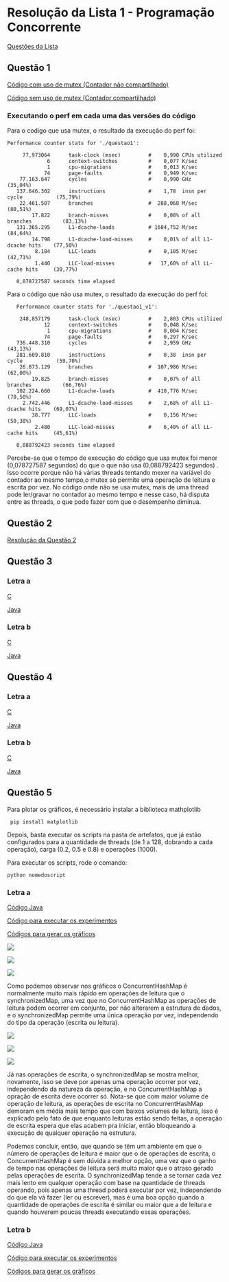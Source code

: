 # Resolução da Lista 1 - Programação Concorrente #
[Questões da Lista ](https://docs.google.com/document/d/1blMH6kakRiwa4-WPYWp2Dks3Mt0SSq07XZysa2ffrPM/edit)

## Questão 1 ##
[Código com uso de mutex (Contador não compartilhado) ](https://github.com/tainahemmanuele/programacao_concorrente/blob/master/lista1/Quest%C3%A3o1/questao1.c)

[Código sem uso de mutex (Contador compartilhado)](https://github.com/tainahemmanuele/programacao_concorrente/blob/master/lista1/Quest%C3%A3o1/questao1_v1.c)

### Executando o perf em cada uma das versões do código ###
Para o codigo que usa mutex, o resultado da execução do perf foi:

    Performance counter stats for './questao1':

         77,973064      task-clock (msec)         #    0,990 CPUs utilized          
                 6      context-switches          #    0,077 K/sec                  
                 1      cpu-migrations            #    0,013 K/sec                  
                74      page-faults               #    0,949 K/sec                  
        77.163.647      cycles                    #    0,990 GHz                      (35,04%)
       137.646.302      instructions              #    1,78  insn per cycle           (75,79%)
        22.461.507      branches                  #  288,068 M/sec                    (80,51%)
            17.822      branch-misses             #    0,08% of all branches          (83,13%)
       131.365.295      L1-dcache-loads           # 1684,752 M/sec                    (84,64%)
            14.798      L1-dcache-load-misses     #    0,01% of all L1-dcache hits    (77,50%)
             8.184      LLC-loads                 #    0,105 M/sec                    (42,71%)
             1.440      LLC-load-misses           #   17,60% of all LL-cache hits     (30,77%)

       0,078727587 seconds time elapsed

Para o código que não usa mutex, o resultado da execução do perf foi:

	   Performance counter stats for './questao1_v1':

        248,857179      task-clock (msec)         #    2,803 CPUs utilized          
                12      context-switches          #    0,048 K/sec                  
                 1      cpu-migrations            #    0,004 K/sec                  
                74      page-faults               #    0,297 K/sec                  
       736.448.310      cycles                    #    2,959 GHz                      (43,13%)
       281.609.810      instructions              #    0,38  insn per cycle           (59,70%)
        26.873.129      branches                  #  107,986 M/sec                    (62,00%)
            19.825      branch-misses             #    0,07% of all branches          (66,76%)
       102.224.660      L1-dcache-loads           #  410,776 M/sec                    (70,50%)
         2.742.446      L1-dcache-load-misses     #    2,68% of all L1-dcache hits    (69,07%)
            38.777      LLC-loads                 #    0,156 M/sec                    (50,38%)
             2.480      LLC-load-misses           #    6,40% of all LL-cache hits     (45,61%)

       0,088792423 seconds time elapsed

Percebe-se que o tempo de execução do  código que usa mutex foi menor (0,078727587 segundos) do que o que não usa (0,088792423 segundos) . Isso ocorre porque  não há várias threads tentando mexer na variável do contador ao mesmo tempo,o mutex só permite uma operação de leitura e escrita por vez. No código onde não se usa mutex, mais de uma thread pode ler/gravar no contador ao mesmo tempo e nesse caso, há disputa entre as threads, o que pode fazer com que o desempenho diminua.

## Questão 2 ##
[Resolução da Questão 2](https://github.com/tainahemmanuele/programacao_concorrente/tree/master/lista1/Quest%C3%A3o2/src/q2)

## Questão 3 ##
### Letra a ###
[C](https://github.com/tainahemmanuele/programacao_concorrente/blob/master/lista1/Quest%C3%A3o3/Quest%C3%A3o3C/questao3_a.c)

[Java](https://github.com/tainahemmanuele/programacao_concorrente/tree/master/lista1/Quest%C3%A3o3/Quest%C3%A3o3Java/src/letraA)

### Letra b ###
[C](https://github.com/tainahemmanuele/programacao_concorrente/blob/master/lista1/Quest%C3%A3o3/Quest%C3%A3o3C/questao3_b.c)

[Java](https://github.com/tainahemmanuele/programacao_concorrente/tree/master/lista1/Quest%C3%A3o3/Quest%C3%A3o3Java/src/letraB)

## Questão 4 ##
### Letra a ###
[C](https://github.com/tainahemmanuele/programacao_concorrente/blob/master/lista1/Quest%C3%A3o4/Quest%C3%A3o4C/questao4_a.c)

[Java](https://github.com/tainahemmanuele/programacao_concorrente/tree/master/lista1/Quest%C3%A3o4/Quest%C3%A3o4Java/src/letraA)

### Letra b ###
[C](https://github.com/tainahemmanuele/programacao_concorrente/blob/master/lista1/Quest%C3%A3o4/Quest%C3%A3o4C/questao4_b.c)

[Java](https://github.com/tainahemmanuele/programacao_concorrente/tree/master/lista1/Quest%C3%A3o4/Quest%C3%A3o4Java/src/letraB)


## Questão 5 ##
Para plotar os gráficos, é necessário instalar a biblioteca mathplotlib

     pip install matplotlib

Depois, basta executar os scripts na pasta de artefatos, que já estão configurados para a quantidade de threads (de 1 a 128, dobrando a cada operação), carga (0.2, 0.5 e 0.8) e operações (1000).

Para executar os scripts, rode o comando:

    python nomedoscript


### Letra a ###
[Código Java ](https://github.com/tainahemmanuele/programacao_concorrente/tree/master/lista1/Quest%C3%A3o5/src/letraA)

[Código para executar os experimentos](https://github.com/tainahemmanuele/programacao_concorrente/blob/master/lista1/Quest%C3%A3o5/src/executa_letra_a.sh)

[Códigos para gerar os gráficos](https://github.com/tainahemmanuele/programacao_concorrente/tree/master/lista1/Quest%C3%A3o5/src/Artefatos_letra_a)


![](https://github.com/tainahemmanuele/programacao_concorrente/blob/master/lista1/Quest%C3%A3o5/src/graficos_letra_a/grafico_letra_a_read_0.2.png)

![](https://github.com/tainahemmanuele/programacao_concorrente/blob/master/lista1/Quest%C3%A3o5/src/graficos_letra_a/grafico_letra_a_read_0.5.png)

![](https://github.com/tainahemmanuele/programacao_concorrente/blob/master/lista1/Quest%C3%A3o5/src/graficos_letra_a/grafico_letra_a_read_0.8.png)


Como podemos observar nos gráficos o ConcurrentHashMap é normalmente muito mais rápido em operações de leitura que o synchronizedMap, uma vez que no ConcurrentHashMap  as operações de leitura podem ocorrer em conjunto, por não alterarem a estrutura de dados, e o synchronizedMap permite uma única operação por vez, independendo do tipo da operação (escrita ou leitura).

![](https://github.com/tainahemmanuele/programacao_concorrente/blob/master/lista1/Quest%C3%A3o5/src/graficos_letra_a/grafico_letra_a_write_0.2.png)

![](https://github.com/tainahemmanuele/programacao_concorrente/blob/master/lista1/Quest%C3%A3o5/src/graficos_letra_a/grafico_letra_a_write_0.5.png)

![](https://github.com/tainahemmanuele/programacao_concorrente/blob/master/lista1/Quest%C3%A3o5/src/graficos_letra_a/grafico_letra_a_write_0.8.png)

Já nas operações de escrita, o synchronizedMap se mostra melhor, novamente, isso se deve por apenas uma operação ocorrer por vez, independendo da natureza da operação,  e no ConcurrentHashMap a opração de escrita deve ocorrer só. Nota-se que com maior volume de operação de leitura, as operações de escrita no ConcurrentHashMap demoram em média mais tempo que com baixos volumes de leitura, isso é explicado pelo fato de que enquanto leituras estão sendo feitas, a operação de escrita espera que elas  acabem pra iniciar, então bloqueando a execução de qualquer operação na estrutura.

Podemos concluir, então, que quando se têm um ambiente em que o número de operações de leitura é maior que o de operações de escrita, o ConcurrentHashMap é sem dúvida  a melhor opção, uma vez que o ganho de tempo nas operações de leitura será muito maior que o atraso gerado pelas operações de escrita. O synchronizedMap tende a se  tornar cada vez mais lento em qualquer operação com base na quantidade de threads operando, pois apenas uma thread poderá executar por vez, independendo do que ela  vá fazer (ler ou escrever), mas é uma boa opção quando a quantidade de operações de escrita é similar ou maior que a de leitura e quando houverem poucas threads  executando essas operações.

### Letra b ###

[Código Java](https://github.com/tainahemmanuele/programacao_concorrente/tree/master/lista1/Quest%C3%A3o5/src/letraB)

[Código para executar os experimentos](https://github.com/tainahemmanuele/programacao_concorrente/blob/master/lista1/Quest%C3%A3o5/src/executa_letra_b.sh)

[Códigos para gerar os gráficos](https://github.com/tainahemmanuele/programacao_concorrente/tree/master/lista1/Quest%C3%A3o5/src/artefatos_letra_b)